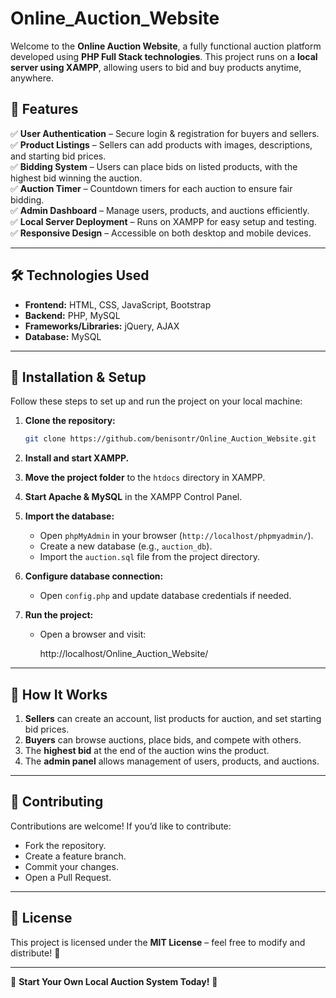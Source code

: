 # Online_Auction_Website

Welcome to the **Online Auction Website**, a fully functional auction platform developed using **PHP Full Stack technologies**. This project runs on a **local server using XAMPP**, allowing users to bid and buy products anytime, anywhere.

## 🚀 Features

✅ **User Authentication** – Secure login & registration for buyers and sellers.  
✅ **Product Listings** – Sellers can add products with images, descriptions, and starting bid prices.  
✅ **Bidding System** – Users can place bids on listed products, with the highest bid winning the auction.  
✅ **Auction Timer** – Countdown timers for each auction to ensure fair bidding.  
✅ **Admin Dashboard** – Manage users, products, and auctions efficiently.  
✅ **Local Server Deployment** – Runs on XAMPP for easy setup and testing.  
✅ **Responsive Design** – Accessible on both desktop and mobile devices.  

---

## 🛠️ Technologies Used

- **Frontend:** HTML, CSS, JavaScript, Bootstrap  
- **Backend:** PHP, MySQL  
- **Frameworks/Libraries:** jQuery, AJAX  
- **Database:** MySQL  

---

## 🔧 Installation & Setup

Follow these steps to set up and run the project on your local machine:

1. **Clone the repository:**  
   ```sh
   git clone https://github.com/benisontr/Online_Auction_Website.git

2. **Install and start XAMPP.**  

3. **Move the project folder** to the `htdocs` directory in XAMPP.

4. **Start Apache & MySQL** in the XAMPP Control Panel.

5. **Import the database:**  
   - Open `phpMyAdmin` in your browser (`http://localhost/phpmyadmin/`).
   - Create a new database (e.g., `auction_db`).
   - Import the `auction.sql` file from the project directory.

6. **Configure database connection:**  
   - Open `config.php` and update database credentials if needed.

7. **Run the project:**  
   - Open a browser and visit:  
   
     http://localhost/Online_Auction_Website/

---

## 🎯 How It Works

1. **Sellers** can create an account, list products for auction, and set starting bid prices.
2. **Buyers** can browse auctions, place bids, and compete with others.
3. The **highest bid** at the end of the auction wins the product.
4. The **admin panel** allows management of users, products, and auctions.

---

## 🤝 Contributing

Contributions are welcome! If you’d like to contribute:
- Fork the repository.
- Create a feature branch.
- Commit your changes.
- Open a Pull Request.

---

## 📜 License

This project is licensed under the **MIT License** – feel free to modify and distribute! 🎉

---

🚀 **Start Your Own Local Auction System Today!** 🎯
